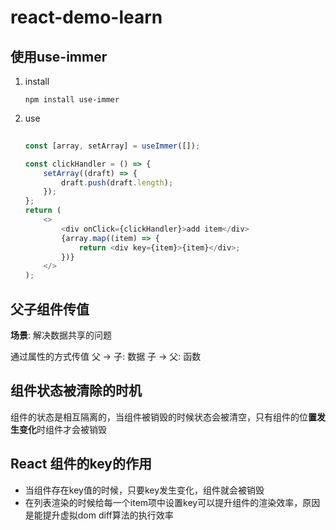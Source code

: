 # react-demo-learn

## 使用use-immer

1. install

    ```shell
    npm install use-immer
    ```

2. use

    ```js
        
    const [array, setArray] = useImmer([]);

    const clickHandler = () => {
        setArray((draft) => {
            draft.push(draft.length);
        });
    };
    return (
        <>
            <div onClick={clickHandler}>add item</div>
            {array.map((item) => {
                return <div key={item}>{item}</div>;
            })}
        </>
    );
    ```

## 父子组件传值

**场景**: 解决数据共享的问题

通过属性的方式传值
父 -> 子: 数据
子 -> 父: 函数

## 组件状态被清除的时机

组件的状态是相互隔离的，当组件被销毁的时候状态会被清空，只有组件的位**置发生变化**时组件才会被销毁

## React 组件的key的作用

- 当组件存在key值的时候，只要key发生变化，组件就会被销毁
- 在列表渲染的时候给每一个item项中设置key可以提升组件的渲染效率，原因是能提升虚拟dom diff算法的执行效率

